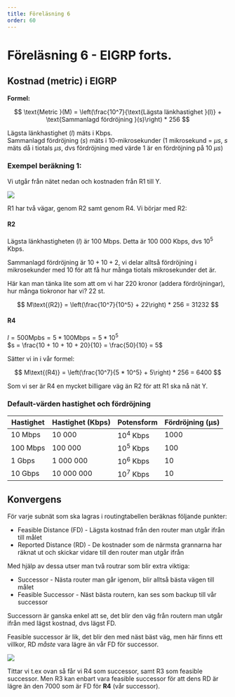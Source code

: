 ```yaml
---
title: Föreläsning 6
order: 60
---
```


# Föreläsning 6 - EIGRP forts.

## Kostnad (metric) i EIGRP

**Formel:**

$$
\text{Metric }(M) = \left(\frac{10^7}{\text{Lägsta länkhastighet }(l)} + \text{Sammanlagd fördröjning }(s)\right) * 256
$$

Lägsta länkhastighet $(l)$ mäts i Kbps.  
Sammanlagd fördröjning $(s)$ mäts i 10-mikrosekunder (1 mikrosekund = $\mu s$, $s$ mäts då i tiotals $\mu s$, dvs fördröjning med värde 1 är en fördröjning på 10 $\mu s$)

### Exempel beräkning 1:

Vi utgår från nätet nedan och kostnaden från R1 till Y.

![](/itd21c/f6/fig1.png)

R1 har två vägar, genom R2 samt genom R4. Vi börjar med R2:

#### R2

Lägsta länkhastigheten $(l)$ är 100 Mbps. Detta är 100 000 Kbps, dvs $10^5$ Kbps.

Sammanlagd fördröjning är $10 + 10 + 2$, vi delar alltså fördröjning i mikrosekunder med 10 för att få hur många tiotals mikrosekunder det är.

Här kan man tänka lite som att om vi har 220 kronor (addera fördröjningar), hur många tiokronor har vi? 22 st.

$$
M\text{(R2)} = \left(\frac{10^7}{10^5} + 22\right) * 256 = 31232
$$

#### R4

$l = 500\text{Mpbs} = 5 * 100\text{Mbps} = 5 * 10^5$  
$s = \frac{10 + 10 + 10 + 20}{10} = \frac{50}{10} = 5$

Sätter vi in i vår formel:

$$
M\text{(R4)} = \left(\frac{10^7}{5 * 10^5} + 5\right) * 256 = 6400
$$

Som vi ser är R4 en mycket billigare väg än R2 för att R1 ska nå nät Y.

### Default-värden hastighet och fördröjning

| Hastighet | Hastighet (Kbps) | Potensform  | Fördröjning (µs) |
| --------- | ---------------- | ----------- | ---------------- |
| 10 Mbps   | 10 000           | $10^4$ Kbps | 1000             |
| 100 Mbps  | 100 000          | $10^5$ Kbps | 100              |
| 1 Gbps    | 1 000 000        | $10^6$ Kbps | 10               |
| 10 Gbps   | 10 000 000       | $10^7$ Kbps | 10               |

## Konvergens

För varje subnät som ska lagras i routingtabellen beräknas följande punkter:

- Feasible Distance (FD) - Lägsta kostnad från den router man utgår ifrån till målet
- Reported Distance (RD) - De kostnader som de närmsta grannarna har räknat ut och skickar vidare till den router man utgår ifrån

Med hjälp av dessa utser man två routrar som blir extra viktiga:

- Successor - Nästa router man går igenom, blir alltså bästa vägen till målet
- Feasible Successor - Näst bästa routern, kan ses som backup till vår successor

Successorn är ganska enkel att se, det blir den väg från routern man utgår ifrån med lägst kostnad, dvs lägst FD.

Feasible successor är lik, det blir den med näst bäst väg, men här finns ett villkor, RD _måste_ vara lägre än vår FD för successor.

![](/itd21c/f6/fig2.png)

Tittar vi t.ex ovan så får vi R4 som successor, samt R3 som feasible successor. Men R3 kan enbart vara feasible successor för att dens RD är lägre än den 7000 som är FD för **R4** (vår successor).
